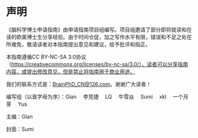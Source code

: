 # **声明**

《脑科学博士申请指南》由申请指南项目组编写。项目组邀请了部分即将就读和在读的欧美博士生分享经验。由于时间仓促，加之写作水平有限，错误和不足之处在所难免，敬请读者对本指南提出意见和建议，给予批评和指正。

本指南遵循CC BY-NC-SA 3.0协议（https://creativecommons.org/licenses/by-nc-sa/3.0/），读者可以分享指南内容，或提出修改意见，但是禁止将指南用于商业用途。

我们的联系方式是：BrainPhD_CN@126.com。谢谢广大读者！

编写组（以首字母为序）：Gian &emsp;李竞捷 &emsp;LQ &emsp;牛雪焱 &emsp;Sumi &emsp;xkl &emsp;一个月芽 &emsp;Yus 

主编：Gian

封面：Sumi

